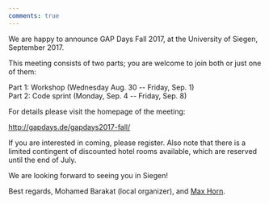```yaml
---
comments: true
---
```

We are happy to announce GAP Days Fall 2017, at the University of Siegen, September 2017.

This meeting consists of two parts; you are welcome to join both or just one of them:

Part 1: Workshop (Wednesday Aug. 30 -- Friday, Sep. 1) <br>
Part 2: Code sprint (Monday, Sep. 4 -- Friday, Sep. 8)

For details please visit the homepage of the meeting:

 <http://gapdays.de/gapdays2017-fall/>

If you are interested in coming, please register. Also note that there is
a limited contingent of discounted hotel rooms available, which are reserved
until the end of July.

We are looking forward to seeing you in Siegen!

Best regards,
Mohamed Barakat (local organizer), and [Max Horn](http://www.quendi.de/en/math).
